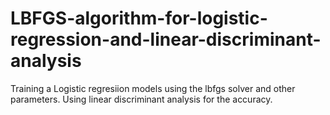 # LBFGS-algorithm-for-logistic-regression-and-linear-discriminant-analysis
Training a Logistic regresiion models using the lbfgs solver and other parameters. Using linear discriminant analysis for the accuracy.
